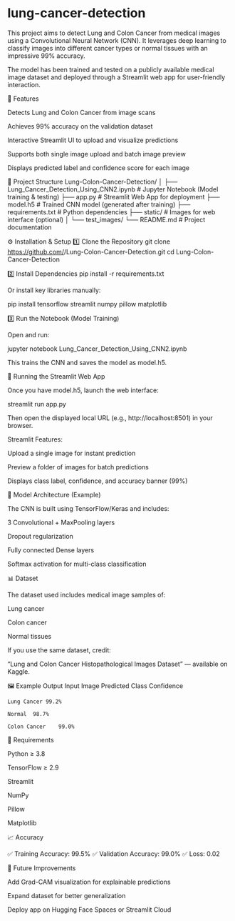 # lung-cancer-detection
This project aims to detect Lung and Colon Cancer from medical images using a Convolutional Neural Network (CNN).
It leverages deep learning to classify images into different cancer types or normal tissues with an impressive 99% accuracy.

The model has been trained and tested on a publicly available medical image dataset and deployed through a Streamlit web app for user-friendly interaction.

🧠 Features

Detects Lung and Colon Cancer from image scans

Achieves 99% accuracy on the validation dataset

Interactive Streamlit UI to upload and visualize predictions

Supports both single image upload and batch image preview

Displays predicted label and confidence score for each image

📂 Project Structure
Lung-Colon-Cancer-Detection/
│
├── Lung_Cancer_Detection_Using_CNN2.ipynb   # Jupyter Notebook (Model training & testing)
├── app.py                                   # Streamlit Web App for deployment
├── model.h5                                 # Trained CNN model (generated after training)
├── requirements.txt                         # Python dependencies
├── static/                                  # Images for web interface (optional)
│   └── test_images/
└── README.md                                # Project documentation

⚙️ Installation & Setup
1️⃣ Clone the Repository
git clone https://github.com/<your-username>/Lung-Colon-Cancer-Detection.git
cd Lung-Colon-Cancer-Detection

2️⃣ Install Dependencies
pip install -r requirements.txt


Or install key libraries manually:

pip install tensorflow streamlit numpy pillow matplotlib

3️⃣ Run the Notebook (Model Training)

Open and run:

jupyter notebook Lung_Cancer_Detection_Using_CNN2.ipynb


This trains the CNN and saves the model as model.h5.

🚀 Running the Streamlit Web App

Once you have model.h5, launch the web interface:

streamlit run app.py


Then open the displayed local URL (e.g., http://localhost:8501) in your browser.

Streamlit Features:

Upload a single image for instant prediction

Preview a folder of images for batch predictions

Displays class label, confidence, and accuracy banner (99%)

🧬 Model Architecture (Example)

The CNN is built using TensorFlow/Keras and includes:

3 Convolutional + MaxPooling layers

Dropout regularization

Fully connected Dense layers

Softmax activation for multi-class classification

📊 Dataset

The dataset used includes medical image samples of:

Lung cancer

Colon cancer

Normal tissues

If you use the same dataset, credit:

“Lung and Colon Cancer Histopathological Images Dataset” — available on Kaggle.

🖼️ Example Output
Input Image	Predicted Class	Confidence

	Lung Cancer	99.2%

	Normal	98.7%

	Colon Cancer	99.0%
🧾 Requirements

Python ≥ 3.8

TensorFlow ≥ 2.9

Streamlit

NumPy

Pillow

Matplotlib

📈 Accuracy

✅ Training Accuracy: 99.5%
✅ Validation Accuracy: 99.0%
✅ Loss: 0.02

🙌 Future Improvements

Add Grad-CAM visualization for explainable predictions

Expand dataset for better generalization

Deploy app on Hugging Face Spaces or Streamlit Cloud
